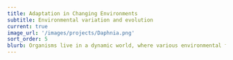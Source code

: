```yaml
---
title: Adaptation in Changing Environments
subtitle: Environmental variation and evolution
current: true
image_url: '/images/projects/Daphnia.png'
sort_order: 5
blurb: Organisms live in a dynamic world, where various environmental factors-- such as light, temperature, salinity, and acidity-- cycle, shift, and fluctuate. Understanding how populations evolve under changing environments not only enriches our perspective on adaptation, but also improves our ability to predict how species may respond to rapid global climate change. We have explored adaptation to changing environments using microbes in the laboratory, in which we’ve shown that lower rates of environmental change can facilitate a broader range of evolutionary trajectories (Lindsey et al. 2013). We have also explored the impact of environmental factors on daphnid evolution in natural lake environments, in which we’ve shown that ultraviolet radiation can contribute to phenotypic divergence (Miner & Kerr, 2010; Miner et al., 2015). We remain interested in exploring the evolutionary effects of both temporal and spatial forms of environmental change. 
---
```

